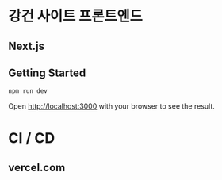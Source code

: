 # 강건 사이트 프론트엔드 


## Next.js
## Getting Started

```bash
npm run dev
```

Open [http://localhost:3000](http://localhost:3000) with your browser to see the result.

# CI / CD
## vercel.com